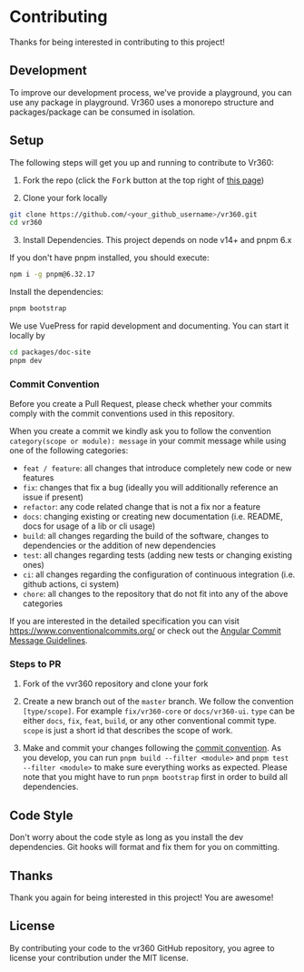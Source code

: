 # Contributing

Thanks for being interested in contributing to this project!

## Development

To improve our development process, we've provide a playground, you can use any package in playground. Vr360 uses a monorepo structure and packages/package can be consumed in isolation.

## Setup

The following steps will get you up and running to contribute to Vr360:

1. Fork the repo (click the <kbd>Fork</kbd> button at the top right of
   [this page](https://github.com/nicepkg/vr360))

2. Clone your fork locally

```sh
git clone https://github.com/<your_github_username>/vr360.git
cd vr360
```

3. Install Dependencies. This project depends on node v14+ and pnpm 6.x

If you don't have pnpm installed, you should execute:

```bash
npm i -g pnpm@6.32.17
```

Install the dependencies:

```bash
pnpm bootstrap
```

We use VuePress for rapid development and documenting. You can start it locally by

```bash
cd packages/doc-site
pnpm dev
```

### Commit Convention

Before you create a Pull Request, please check whether your commits comply with
the commit conventions used in this repository.

When you create a commit we kindly ask you to follow the convention
`category(scope or module): message` in your commit message while using one of
the following categories:

- `feat / feature`: all changes that introduce completely new code or new
  features
- `fix`: changes that fix a bug (ideally you will additionally reference an
  issue if present)
- `refactor`: any code related change that is not a fix nor a feature
- `docs`: changing existing or creating new documentation (i.e. README, docs for
  usage of a lib or cli usage)
- `build`: all changes regarding the build of the software, changes to
  dependencies or the addition of new dependencies
- `test`: all changes regarding tests (adding new tests or changing existing
  ones)
- `ci`: all changes regarding the configuration of continuous integration (i.e.
  github actions, ci system)
- `chore`: all changes to the repository that do not fit into any of the above
  categories

If you are interested in the detailed specification you can visit
https://www.conventionalcommits.org/ or check out the
[Angular Commit Message Guidelines](https://github.com/angular/angular/blob/22b96b9/CONTRIBUTING.md#-commit-message-guidelines).

### Steps to PR

1. Fork of the vvr360 repository and clone your fork

2. Create a new branch out of the `master` branch. We follow the convention
   `[type/scope]`. For example `fix/vr360-core` or `docs/vr360-ui`. `type`
   can be either `docs`, `fix`, `feat`, `build`, or any other conventional
   commit type. `scope` is just a short id that describes the scope of work.

3. Make and commit your changes following the
   [commit convention](https://github.com/nicepkg/vr360/blob/master/CONTRIBUTING.md#commit-convention).
   As you develop, you can run `pnpm build --filter <module>` and
   `pnpm test --filter <module>` to make sure everything works as expected. Please
   note that you might have to run `pnpm bootstrap` first in order to build all
   dependencies.

## Code Style

Don't worry about the code style as long as you install the dev dependencies. Git hooks will format and fix them for you on committing.

## Thanks

Thank you again for being interested in this project! You are awesome!

## License

By contributing your code to the vr360 GitHub repository, you agree to
license your contribution under the MIT license.
